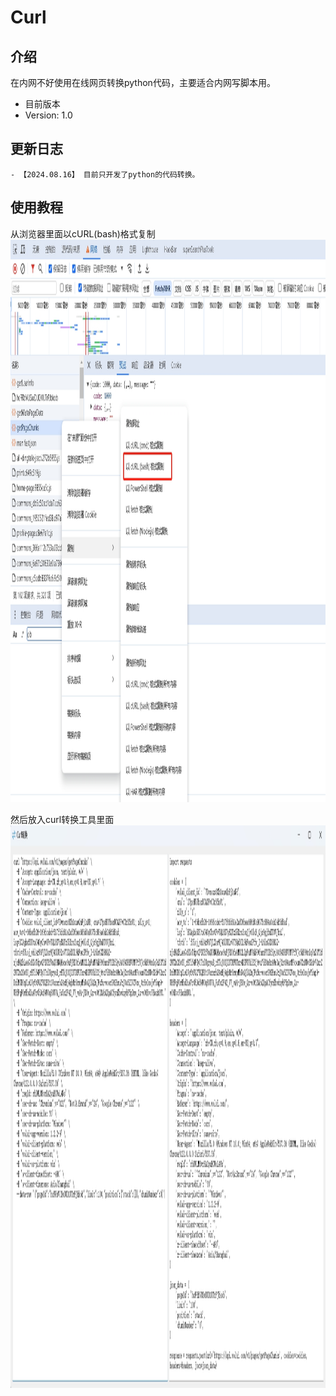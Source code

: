 # Curl

## 介绍
在内网不好使用在线网页转换python代码，主要适合内网写脚本用。

- 目前版本
- Version: 1.0

## 更新日志
```
- 【2024.08.16】 目前只开发了python的代码转换。
```

## 使用教程

从浏览器里面以cURL(bash)格式复制
<img src="/img/png1.png" alt="image" style="width:900px;height:900px;">

然后放入curl转换工具里面
<img src="/img/png2.png" alt="image" style="width:900px;height:900px;">
